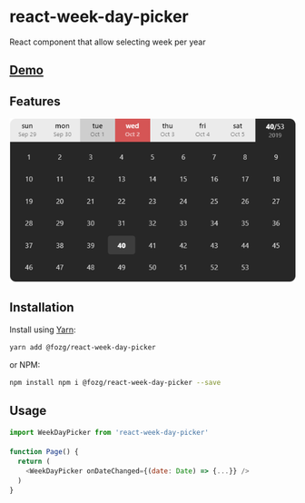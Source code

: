 # react-week-day-picker

React component that allow selecting week per year

## [Demo](https://fozg.github.io/react-week-day-picker/)

## Features

<img src="https://raw.githubusercontent.com/fozg/react-week-day-picker/master/stories/react-week-day-picker.png "/>

## Installation

Install using [Yarn](https://yarnpkg.com):

```sh
yarn add @fozg/react-week-day-picker
```

or NPM:

```sh
npm install npm i @fozg/react-week-day-picker --save
```

## Usage
```js
import WeekDayPicker from 'react-week-day-picker'

function Page() {
  return (
    <WeekDayPicker onDateChanged={(date: Date) => {...}} />
  )
}
```